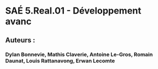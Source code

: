 # SAÉ 5.Real.01 - Développement avanc

## Auteurs : 
### Dylan Bonnevie, Mathis Claverie, Antoine Le-Gros, Romain Daunat, Louis Rattanavong, Erwan Lecomte
